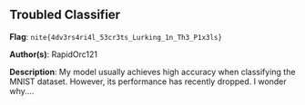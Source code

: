 ## Troubled Classifier

**Flag**: `nite{4dv3rs4ri4l_53cr3ts_Lurking_1n_Th3_P1x3ls}`

**Author(s)**: RapidOrc121

**Description**: My model usually achieves high accuracy when classifying the MNIST dataset. However, its performance has recently dropped. I wonder why....
